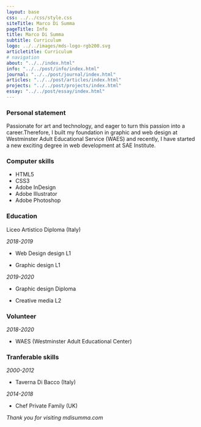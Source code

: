 ```yaml
---
layout: base
css: ../../css/style.css
siteTitle: Marco Di Summa
pageTitle: Info
title: Marco Di Summa
subtitle: Curriculum
logo: ../../images/mds-logo-rgb200.svg
articletitle: Curriculum
# navigation
about: "../../index.html"
info: "../../post/info/index.html"
journal: "../../post/journal/index.html"
articles: "../../post/articles/index.html"
projects: "../../post/projects/index.html"
essay: "../../post/essay/index.html"
---
```



<main> 
<article>


### Personal statement
Passionate for art and technology, and eager to turn this passion into a career.Therefore, I built my foundation in graphic and web design at Westminster Adult Educational Service (WAES) and recently, I have started a new exciting degree in web development at SAE Institute.
### Computer skills
- HTML5
- CSS3
- Adobe InDesign
- Adobe Illustrator
- Adobe Photoshop

### Education
Liceo Artistico Diploma (Italy)

*2018-2019* 
- Web Design design L1 

- Graphic design L1

*2019-2020*
- Graphic design Diploma

- Creative media L2

### Volunteer
*2018-2020* 
- WAES (Westminster Adult Educational Center)
### Tranferable skills

*2000-2012* 
- Taverna Di Bacco (Italy)

*2014-2018*
- Chef Private Family (UK)

</article> 

*Thank you for visiting mdisumma.com*

</main>


